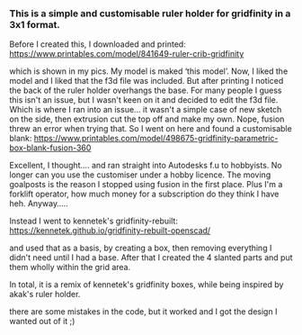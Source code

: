### This is a simple and customisable ruler holder for gridfinity in a 3x1 format.

 

Before I created this, I downloaded and printed: https://www.printables.com/model/841649-ruler-crib-gridfinity

which is shown in my pics. My model is maked ‘this model’. Now, I liked the model and I liked that the f3d file was included. But after printing I noticed the back of the ruler holder overhangs the base. For many people I guess this isn't an issue, but I wasn't keen on it and decided to edit the f3d file. Which is where I ran into an issue… it wasn't a simple case of new sketch on the side, then extrusion cut the top off and make my own. Nope, fusion threw an error when trying that. So I went on here and found a customisable blank: https://www.printables.com/model/498675-gridfinity-parametric-box-blank-fusion-360

Excellent, I thought…. and ran straight into Autodesks f.u to hobbyists. No longer can you use the customiser under a hobby licence. The moving goalposts is the reason I stopped using fusion in the first place. Plus I'm a forklift operator, how much money for a subscription do they think I have heh. Anyway….. 

Instead I went to kennetek's gridfinity-rebuilt: https://kennetek.github.io/gridfinity-rebuilt-openscad/

and used that as a basis, by creating a box, then removing everything I didn't need until I had a base. After that I created the 4 slanted parts and put them wholly within the grid area.

In total, it is a remix of kennetek's gridfinity boxes, while being inspired by akak's ruler holder.

there are some mistakes in the code, but it worked and I got the 
design I wanted out of it ;)